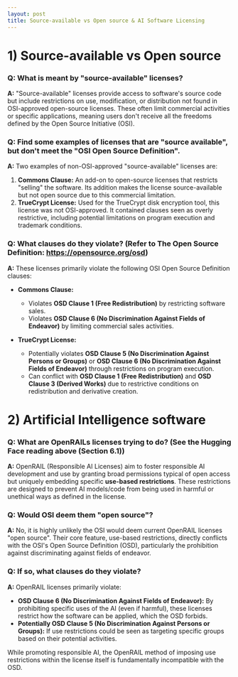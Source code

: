 ```yaml
---
layout: post
title: Source-available vs Open source & AI Software Licensing
---
```

# 1) Source-available vs Open source

### Q: What is meant by "source-available" licenses?

**A:** "Source-available" licenses provide access to software's source code but include restrictions on use, modification, or distribution not found in OSI-approved open-source licenses. These often limit commercial activities or specific applications, meaning users don't receive all the freedoms defined by the Open Source Initiative (OSI).

### Q: Find some examples of licenses that are "source available", but don't meet the "OSI Open Source Definition".

**A:** Two examples of non-OSI-approved "source-available" licenses are:

1.  **Commons Clause:** An add-on to open-source licenses that restricts "selling" the software. Its addition makes the license source-available but not open source due to this commercial limitation.
2.  **TrueCrypt License:** Used for the TrueCrypt disk encryption tool, this license was not OSI-approved. It contained clauses seen as overly restrictive, including potential limitations on program execution and trademark conditions.

### Q: What clauses do they violate? (Refer to The Open Source Definition: https://opensource.org/osd)

**A:** These licenses primarily violate the following OSI Open Source Definition clauses:

*   **Commons Clause:**
    *   Violates **OSD Clause 1 (Free Redistribution)** by restricting software sales.
    *   Violates **OSD Clause 6 (No Discrimination Against Fields of Endeavor)** by limiting commercial sales activities.

*   **TrueCrypt License:**
    *   Potentially violates **OSD Clause 5 (No Discrimination Against Persons or Groups)** or **OSD Clause 6 (No Discrimination Against Fields of Endeavor)** through restrictions on program execution.
    *   Can conflict with **OSD Clause 1 (Free Redistribution)** and **OSD Clause 3 (Derived Works)** due to restrictive conditions on redistribution and derivative creation.

# 2) Artificial Intelligence software

### Q: What are OpenRAILs licenses trying to do? (See the Hugging Face reading above (Section 6.1))

**A:** OpenRAIL (Responsible AI Licenses) aim to foster responsible AI development and use by granting broad permissions typical of open access but uniquely embedding specific **use-based restrictions**. These restrictions are designed to prevent AI models/code from being used in harmful or unethical ways as defined in the license.

### Q: Would OSI deem them "open source"?

**A:** No, it is highly unlikely the OSI would deem current OpenRAIL licenses "open source". Their core feature, use-based restrictions, directly conflicts with the OSI's Open Source Definition (OSD), particularly the prohibition against discriminating against fields of endeavor.

### Q: If so, what clauses do they violate?

**A:** OpenRAIL licenses primarily violate:

*   **OSD Clause 6 (No Discrimination Against Fields of Endeavor):** By prohibiting specific uses of the AI (even if harmful), these licenses restrict how the software can be applied, which the OSD forbids.
*   **Potentially OSD Clause 5 (No Discrimination Against Persons or Groups):** If use restrictions could be seen as targeting specific groups based on their potential activities.

While promoting responsible AI, the OpenRAIL method of imposing use restrictions within the license itself is fundamentally incompatible with the OSD.
